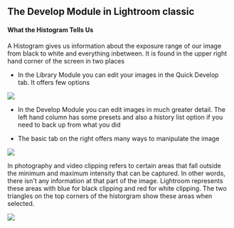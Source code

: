 ## The Develop Module in Lightroom classic



#### What the Histogram Tells Us

A Histogram gives us information about the exposure range of our image from black to white and everything inbetween. It is found in the upper right hand corner of the screen in two places

  * In the Library Module you can edit your images in the Quick Develop tab. It offers few options

  ![](https://files.slack.com/files-pri/T0HTW3H0V-F01AP2D7UBB/libraryquickdevelop.png?pub_secret=9593944b0e)

  * In the Develop Module you can edit images in much greater detail. The left hand column has some presets and also a history list option if you need to back up from what you did

  * The basic tab on the right offers many ways to manipulate the image

  ![](https://files.slack.com/files-pri/T0HTW3H0V-F01AAMZ3NLT/developchoices.png?pub_secret=03334e2a99)


In photography and video clipping refers to certain areas that fall outside the minimum and maximum intensity that can be captured. In other words, there isn't any information at that part of the image.  Lightroom represents these areas with blue for black clipping and red for white clipping. The two triangles on the top corners of the historgram show these areas when selected.

  ![](https://files.slack.com/files-pri/T0HTW3H0V-F01A7EH219T/clipping.png?pub_secret=adefcf6b21)

  
